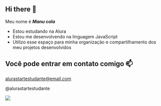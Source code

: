 ## Hi there 👋
Meu nome é ***Manu cola***

- Estou estudando na Alura
- Estou me desenvolvendo na linguagem JavaScript
- Utilizo esse espaço para minha organização e compartilhamento dos meu projetos desenvolvidos

## Você pode entrar em contato comigo 📫
alurastartestudante@email.com

@alurastartestudante

![](https://media1.tenor.com/m/wZsuryOCgmEAAAAC/spongebob-squarepants-gay.gif)

<!--
**manuzinhaouro/manuzinhaouro** is a ✨ _special_ ✨ repository because its `README.md` (this file) appears on your GitHub profile.

Here are some ideas to get you started:

- 🔭 I’m currently working on ...
- 🌱 I’m currently learning ...
- 👯 I’m looking to collaborate on ...
- 🤔 I’m looking for help with ...
- 💬 Ask me about ...
- 📫 How to reach me: ...
- 😄 Pronouns: ...
- ⚡ Fun fact: ...
-->
